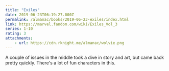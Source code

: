 ```yaml
---
title: "Exiles"
date: 2019-06-23T06:19:27.000Z
permalink: /almanac/books/2019-06-23-exiles/index.html
link: https://marvel.fandom.com/wiki/Exiles_Vol_3
series: 1-10
rating: 3
attachments: 
    - url: https://cdn.rknight.me/almanac/wolvie.png
---
```


A couple of issues in the middle took a dive in story and art, but came back pretty quickly. There's a lot of fun characters in this.